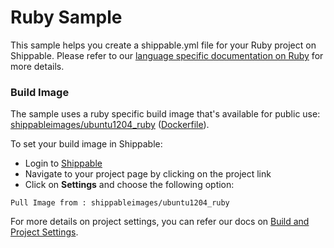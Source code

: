 Ruby Sample
=============

This sample helps you create a shippable.yml file for your Ruby project on Shippable. Please refer to our [language specific documentation on Ruby](http://docs.shippable.com/languages/#ruby) for more details.

### Build Image

The sample uses a ruby specific build image that's available for public use:
[shippableimages/ubuntu1204_ruby](https://registry.hub.docker.com/u/shippableimages/ubuntu1204_ruby)  ([Dockerfile](https://github.com/shippableImages/ubuntu1204_ruby/blob/master/Dockerfile)).

To set your build image in Shippable:
- Login to [Shippable](https://www.shippable.com) 
- Navigate to your project page by clicking on the project link
- Click on **Settings** and choose the following option:

`Pull Image from : shippableimages/ubuntu1204_ruby`

For more details on project settings, you can refer our docs on  [Build and Project Settings](http://docs.shippable.com/project_settings).
